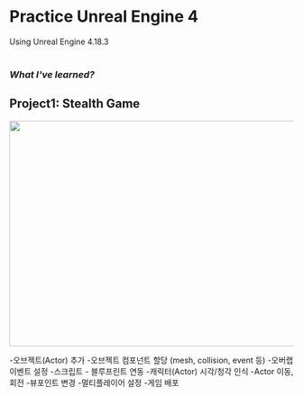 # Practice Unreal Engine 4
Using Unreal Engine 4.18.3
<br><br>

### _What I've learned?_
## Project1: Stealth Game
<img src="https://user-images.githubusercontent.com/86781939/168446004-5138e1a4-a0ed-49e6-a346-58a50f992568.png"  width="800" height="400" >

-오브젝트(Actor) 추가
-오브젝트 컴포넌트 할당 (mesh, collision, event 등)
-오버랩 이벤트 설정
-스크립트 - 블루프린트 연동
-캐릭터(Actor) 시각/청각 인식
-Actor 이동, 회전
-뷰포인트 변경
-멀티플레이어 설정
-게임 배포
